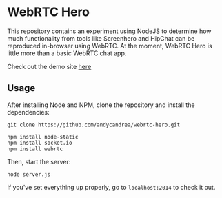 # WebRTC Hero

This repository contains an experiment using NodeJS to determine how much functionality from
tools like Screenhero and HipChat can be reproduced in-browser using WebRTC. At
the moment, WebRTC Hero is little more than a basic WebRTC chat app.

Check out the demo site [here](https://webrtc-hero.herokuapp.com/)

## Usage

After installing Node and NPM, clone the repository and install the dependencies:
```
git clone https://github.com/andycandrea/webrtc-hero.git

npm install node-static
npm install socket.io
npm install webrtc
```

Then, start the server:
```
node server.js
```

If you've set everything up properly, go to `localhost:2014` to check it out.
